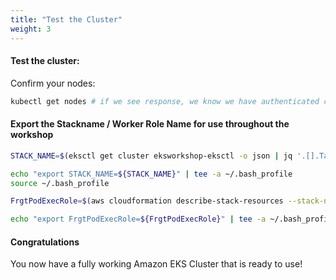```yaml
---
title: "Test the Cluster"
weight: 3
---
```


#### Test the cluster:

Confirm your nodes:

```bash
kubectl get nodes # if we see response, we know we have authenticated correctly
```

#### Export the Stackname / Worker Role Name for use throughout the workshop

```bash
STACK_NAME=$(eksctl get cluster eksworkshop-eksctl -o json | jq '.[].Tags."aws:cloudformation:stack-name"')

echo "export STACK_NAME=${STACK_NAME}" | tee -a ~/.bash_profile
source ~/.bash_profile

FrgtPodExecRole=$(aws cloudformation describe-stack-resources --stack-name $STACK_NAME | jq -r '.StackResources[] | select(.ResourceType=="AWS::IAM::Role") | .PhysicalResourceId' | grep -i Fargate )

echo "export FrgtPodExecRole=${FrgtPodExecRole}" | tee -a ~/.bash_profile
```

#### Congratulations

You now have a fully working Amazon EKS Cluster that is ready to use!
